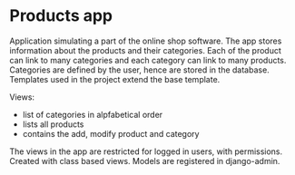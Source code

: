 # Products app
Application simulating a part of the online shop software. The app stores information about the products and their categories.
Each of the product can link to many categories and each category can link to many products. Categories are defined by the user, hence are stored in the database.
Templates used in the project extend the base template.

Views:
- list of categories in alpfabetical order
- lists all products
- contains the add, modify product and category

The views in the app are restricted for logged in users, with permissions. Created with class based views. Models are registered in django-admin.
